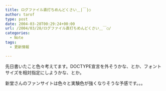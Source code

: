 ```yaml
---
title: ログファイル直打ちめんどくさい＿|￣|○
author: tarof
type: post
date: 2004-03-28T00:29:24+00:00
url: /2004/03/28/ログファイル直打ちめんどくさい＿￣○/
categories:
  - Note
tags:
  - 更新情報

---
```

先日書いたこと色々考えてます。DOCTYPE宣言を外そうかな、とか、フォントサイズを相対指定にしようかな、とか。
  
新堂さんのファンサイトは色々と実験色が強くなりそうな予感です。。。